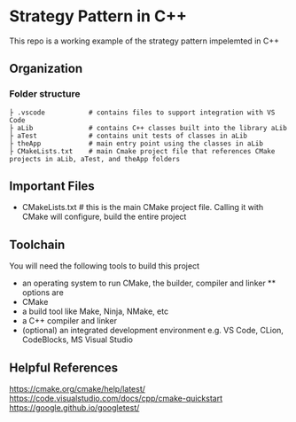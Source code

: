 # Strategy Pattern in C++
This repo is a working example of the strategy pattern impelemted in C++


## Organization

### Folder structure
```
├ .vscode           # contains files to support integration with VS Code
├ aLib              # contains C++ classes built into the library aLib
├ aTest             # contains unit tests of classes in aLib
├ theApp            # main entry point using the classes in aLib
├ CMakeLists.txt    # main Cmake project file that references CMake projects in aLib, aTest, and theApp folders
```
## Important Files
* CMakeLists.txt    # this is the main CMake project file. Calling it with CMake will configure, build the entire project

## Toolchain

You will need the following tools to build this project
* an operating system to run CMake, the builder, compiler and linker
** options are
* CMake
* a build tool like Make, Ninja, NMake, etc
* a C++ compiler and linker
* (optional) an integrated development environment e.g. VS Code, CLion, CodeBlocks, MS Visual Studio


## Helpful References
 https://cmake.org/cmake/help/latest/
 https://code.visualstudio.com/docs/cpp/cmake-quickstart
 https://google.github.io/googletest/
 
